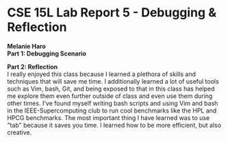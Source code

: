# CSE 15L Lab Report 5 - Debugging & Reflection
**Melanie Haro** <br />
**Part 1: Debugging Scenario** <br />

**Part 2: Reflection** <br /> 
I really enjoyed this class because I learned a plethora of skills and techniques that will save me time. I additionally learned a 
lot of useful tools such as Vim, bash, Git, and being exposed to that in this class has helped me explore them even further outside of 
class and even use them during other times. I've found myself writing bash scripts and using Vim and bash in the IEEE-Supercomputing club to run cool benchmarks like the HPL and HPCG benchmarks. The most important thing I have learned was to use "tab" because it saves you time. I learned how to be more efficient, but also creative. <br />
